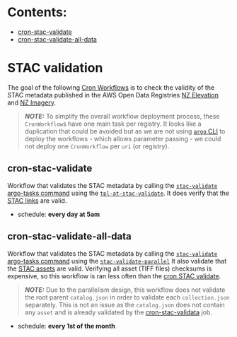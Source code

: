 # Contents:

- [cron-stac-validate](#cron-stac-validate)
- [cron-stac-validate-all-data](#cron-stac-validate-all-data)

# STAC validation

The goal of the following [Cron Workflows](https://argo-workflows.readthedocs.io/en/stable/cron-workflows/) is to check the validity of the STAC metadata published in the AWS Open Data Registries [NZ Elevation](https://registry.opendata.aws/nz-elevation/) and [NZ Imagery](https://registry.opendata.aws/nz-imagery/).

> **_NOTE:_** To simplify the overall workflow deployment process, these `CronWorkflow`s have one main task per registry. It looks like a duplication that could be avoided but as we are not using [`argo` CLI](https://argo-workflows.readthedocs.io/en/stable/walk-through/argo-cli/) to deploy the workflows - which allows parameter passing - we could not deploy one `CronWorkflow` per `uri` (or registry).

## cron-stac-validate

Workflow that validates the STAC metadata by calling the [`stac-validate` argo-tasks command](https://github.com/linz/topo-workflows/blob/master/templates/argo-tasks/README.md#argo-tasksstac-validate) using the [`tpl-at-stac-validate`](https://github.com/linz/topo-workflows/blob/master/templates/argo-tasks/README.md#argo-tasksstac-validate). It does verify that the [STAC links](https://github.com/radiantearth/stac-spec/blob/master/collection-spec/collection-spec.md#link-object) are valid.

- schedule: **every day at 5am**

## cron-stac-validate-all-data

Workflow that validates the STAC metadata by calling the [`stac-validate` argo-tasks command](https://github.com/linz/topo-workflows/blob/master/templates/argo-tasks/README.md#argo-tasksstac-validate) using the [`stac-validate-parallel`](https://github.com/linz/topo-workflows/blob/master/workflows/stac/README.md#stac-validate-parallel)
It also validate that the [STAC assets](https://github.com/radiantearth/stac-spec/blob/master/item-spec/item-spec.md#assets) are valid. Verifying all asset (TIFF files) checksums is expensive, so this workflow is ran less often than the [cron STAC validate](#cron-stac-validate).

> **_NOTE:_** Due to the parallelism design, this workflow does not validate the root parent `catalog.json` in order to validate each `collection.json` separately. This is not an issue as the `catalog.json` does not contain any `asset` and is already validated by the [cron-stac-validata](#cron-stac-validate) job.

- schedule: **every 1st of the month**

